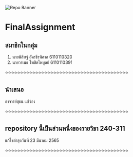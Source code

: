![Repo Banner](https://cdn.discordapp.com/attachments/862535023227306024/955481831589941258/unknown.png)
# FinalAssignment
## สมาชิกในกลุ่ม 
1. นายพิสิษฐ์ อัครธีรพิศาล 6110110320
2. นายวรเมธ โฆสิตไพบูลย์ 6110110391

⭐⭐⭐⭐⭐⭐⭐⭐⭐⭐⭐⭐⭐⭐⭐⭐⭐⭐⭐⭐⭐⭐⭐⭐⭐⭐⭐⭐⭐⭐⭐⭐⭐⭐⭐⭐⭐⭐⭐⭐⭐
## นำเสนอ 
อาจารย์สุธน แซ่ว่อง

⭐⭐⭐⭐⭐⭐⭐⭐⭐⭐⭐⭐⭐⭐⭐⭐⭐⭐⭐⭐⭐⭐⭐⭐⭐⭐⭐⭐⭐⭐⭐⭐⭐⭐⭐⭐⭐⭐⭐⭐⭐
## repository นี้เป็นส่วนหนึ่งของรายวิชา 240-311
แก้ไขล่าสุดวันที่ 23 มีนาคม 2565

⭐⭐⭐⭐⭐⭐⭐⭐⭐⭐⭐⭐⭐⭐⭐⭐⭐⭐⭐⭐⭐⭐⭐⭐⭐⭐⭐⭐⭐⭐⭐⭐⭐⭐⭐⭐⭐⭐⭐⭐⭐
